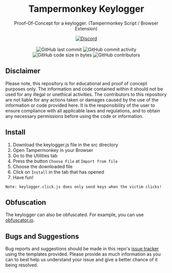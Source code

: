 <h1 align="center">Tampermonkey Keylogger</h1>

<p align="center">Proof-Of-Concept for a keylogger. (Tampermonkey Script / Browser Extension)</p>

<div align="center">
    <a href="https://discord.gg/Wfc3U8Dgn7"><img src="https://img.shields.io/discord/610120595765723137?logo=discord" alt="Discord"/></a>
    <br><br>
    <img src="https://img.shields.io/github/last-commit/Lyzev/keylogger" alt="GitHub last commit"/>
    <img src="https://img.shields.io/github/commit-activity/w/Lyzev/keylogger" alt="GitHub commit activity"/>
    <br>
    <img src="https://img.shields.io/github/languages/code-size/Lyzev/keylogger" alt="GitHub code size in bytes"/>
    <img src="https://img.shields.io/github/contributors/Lyzev/keylogger" alt="GitHub contributors"/>
</div>

## Disclaimer
Please note, this repository is for educational and proof of concept purposes only. The information and code contained within it should not be used for any illegal or unethical activities. The contributors to this repository are not liable for any actions taken or damages caused by the use of the information or code provided here. It is the responsibility of the user to ensure compliance with all applicable laws and regulations, and to obtain any necessary permissions before using the code or information.

## Install
1. Download the keylogger.js file in the src directory
2. Open Tampermonkey in your Browser
3. Go to the Utilities tab
4. Press the button `Choose File` at `Import from file`
5. Choose the downloaded file
6. Click on `Install` in the tab that has opened
7. Have fun!

``Note: keylogger.click.js does only send keys when the victim clicks!``

## Obfuscation
The keylogger can also be obfuscated. For example, you can use [obfuscator.io](https://obfuscator.io/).

## Bugs and Suggestions
Bug reports and suggestions should be made in this repo's [issue tracker](https://github.com/Lyzev/keylogger/issues) using the templates provided. Please provide as much information as you can to best help us understand your issue and give a better chance of it being resolved.